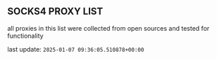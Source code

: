 ## SOCKS4 PROXY LIST

all proxies in this list were collected from open sources and tested for functionality

last update: `2025-01-07 09:36:05.510878+00:00`